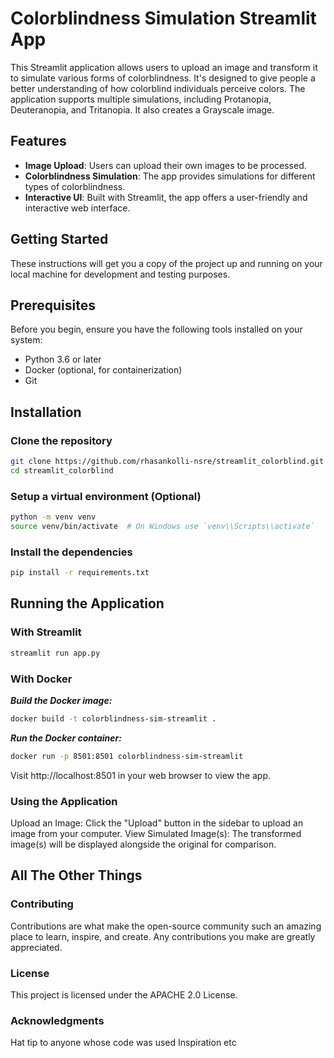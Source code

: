 # Colorblindness Simulation Streamlit App

This Streamlit application allows users to upload an image and transform it to simulate various forms of colorblindness. It's designed to give people a better understanding of how colorblind individuals perceive colors. The application supports multiple simulations, including Protanopia, Deuteranopia, and Tritanopia. It also creates a Grayscale image.

## Features

- **Image Upload**: Users can upload their own images to be processed.
- **Colorblindness Simulation**: The app provides simulations for different types of colorblindness.
- **Interactive UI**: Built with Streamlit, the app offers a user-friendly and interactive web interface.

## Getting Started

These instructions will get you a copy of the project up and running on your local machine for development and testing purposes.

## Prerequisites

Before you begin, ensure you have the following tools installed on your system:

- Python 3.6 or later
- Docker (optional, for containerization)
- Git

## Installation

### Clone the repository

```bash
git clone https://github.com/rhasankolli-nsre/streamlit_colorblind.git
cd streamlit_colorblind
```

### Setup a virtual environment (Optional)

```bash
python -m venv venv
source venv/bin/activate  # On Windows use `venv\\Scripts\\activate`
```

### Install the dependencies

```bash
pip install -r requirements.txt
```

## Running the Application

### With Streamlit

```bash
streamlit run app.py
```

### With Docker

***Build the Docker image:***

```bash
docker build -t colorblindness-sim-streamlit .
```

***Run the Docker container:***

```bash
docker run -p 8501:8501 colorblindness-sim-streamlit
```

Visit http://localhost:8501 in your web browser to view the app.

### Using the Application

Upload an Image: Click the "Upload" button in the sidebar to upload an image from your computer.
View Simulated Image(s): The transformed image(s) will be displayed alongside the original for comparison.    

## All The Other Things

### Contributing
Contributions are what make the open-source community such an amazing place to learn, inspire, and create. Any contributions you make are greatly appreciated.

### License
This project is licensed under the APACHE 2.0 License.

### Acknowledgments
Hat tip to anyone whose code was used
Inspiration
etc